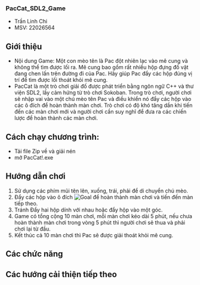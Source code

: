 ### PacCat_SDL2_Game
- Trần Linh Chi
- MSV: 22026564
## Giới thiệu 
- Nội dung Game: Một con mèo tên là Pac đột nhiên lạc vào mê cung và không thể tìm được lối ra. Mê cung bao gồm rất nhiều hộp đựng đồ vật đang chen lấn trên đường đi của Pac. Hãy giúp Pac đẩy các hộp đúng vị trí để tìm được lối thoát khỏi mê cung.
- PacCat là một trò chơi giải đố được phát triển bằng ngôn ngữ C++ và thư viện SDL2, lấy cảm hứng từ trò chơi Sokoban. Trong trò chơi, người chơi sẽ nhập vai vào một chú mèo tên Pac và điều khiển nó đẩy các hộp vào các ô đích để hoàn thành màn chơi. Trò chơi có độ khó tăng dần khi tiến đến các màn chơi mới và người chơi cần suy nghĩ để đưa ra các chiến lược để hoàn thành các màn chơi.
## Cách chạy chương trình:
- Tải file Zip về và giải nén
- mở PacCat!.exe
## Hướng dẫn chơi 
1. Sử dụng các phím mũi tên lên, xuống, trái, phải để di chuyển chú mèo.
2. Đẩy các hộp vào ô đích ![Goal](.assets/Icon.png) để hoàn thành màn chơi và tiến đến màn tiếp theo.
3. Tránh Đẩy hai hộp dính với nhau hoặc đẩy hộp vào một góc.
4. Game có tổng cộng 10 màn chơi, mỗi màn chơi kéo dài 5 phút, nếu chưa hoàn thành màn chơi trong vòng 5 phút thì người chơi sẽ thua và phải chơi lại từ đầu.
5. Kết thúc cả 10 màn chơi thì Pac sẽ được giải thoát khỏi mê cung.
## Các chức năng 



## Các hướng cải thiện tiếp theo 
